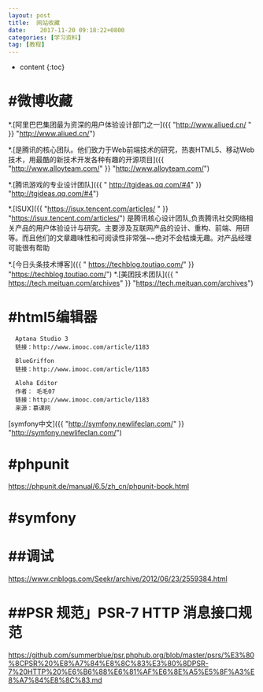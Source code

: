 ```yaml
---
layout: post
title:  网站收藏
date:    2017-11-20 09:18:22+0800
categories: [学习资料] 
tag: [教程] 
---
```


* content
{:toc}


#微博收藏
===============

   *.[阿里巴巴集团最为资深的用户体验设计部门之一]({{ "http://www.aliued.cn/ "  }} "http://www.aliued.cn/")

   *.[是腾讯的核心团队。他们致力于Web前端技术的研究，热衷HTML5、移动Web技术，用最酷的新技术开发各种有趣的开源项目]({{ "http://www.alloyteam.com/"  }} "http://www.alloyteam.com/")

   *.[腾讯游戏的专业设计团队]({{ " http://tgideas.qq.com/#4"  }} "http://tgideas.qq.com/#4")

   *.[ISUX]({{ "https://isux.tencent.com/articles/ "  }} "https://isux.tencent.com/articles/")
是腾讯核心设计团队,负责腾讯社交网络相关产品的用户体验设计与研究。主要涉及互联网产品的设计、重构、前端、用研等。而且他们的文章趣味性和可阅读性非常强~~绝对不会枯燥无趣。对产品经理可能很有帮助

   *.[今日头条技术博客]({{ " https://techblog.toutiao.com/"  }} "https://techblog.toutiao.com/")
   *.[美团技术团队]({{ " https://tech.meituan.com/archives"  }} "https://tech.meituan.com/archives")


#html5编辑器
===============


      Aptana Studio 3
      链接：http://www.imooc.com/article/1183
      
      BlueGriffon
      链接：http://www.imooc.com/article/1183
      
      Aloha Editor
      作者： 毛毛07 
      链接：http://www.imooc.com/article/1183
      来源：慕课网
      
[symfony中文]({{ "http://symfony.newlifeclan.com/" }} "http://symfony.newlifeclan.com/")


#phpunit
===============

https://phpunit.de/manual/6.5/zh_cn/phpunit-book.html


#symfony
===============

##调试
===============

https://www.cnblogs.com/Seekr/archive/2012/06/23/2559384.html


##PSR 规范」PSR-7 HTTP 消息接口规范
===============
https://github.com/summerblue/psr.phphub.org/blob/master/psrs/%E3%80%8CPSR%20%E8%A7%84%E8%8C%83%E3%80%8DPSR-7%20HTTP%20%E6%B6%88%E6%81%AF%E6%8E%A5%E5%8F%A3%E8%A7%84%E8%8C%83.md









